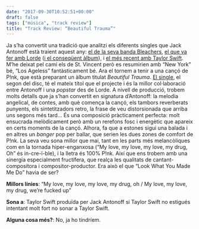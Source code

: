 ```yaml
---
date: "2017-09-30T10:52:51+00:00"
draft: false
tags: ["música", "track review"]
title: "Track Review: “Beautiful Trauma”"
---
```

<!-- more -->

Ja s’ha convertit una tradició que analitzi els diferents singles que Jack Antonoff està traient aquest any: [el de la seva banda Bleachers](http://enricllonch.com/post/159108798624/track-review-dont-take-the-money), [el que va fer amb Lorde](http://enricllonch.com/post/158003685619/track-review-green-light) ([i el conseqüent àlbum](http://enricllonch.com/post/162584510279/melodrama)), i [el més recent amb Taylor Swift](http://enricllonch.com/post/164593104564/track-review-look-what-you-made-me-do). M’he deixat pel camí els de St. Vincent però es resumirien amb “New York” bé, “Los Ageless” fantàsticament bé. Ara el tornem a tenir a una cançó de P!nk, que està preparant un àlbum titulat _Beautiful Trauma_. [El single](https://www.youtube.com/watch?v=41taYOq1kVY), el segon del disc, té el mateix títol que el projecte i és la millor col·laboració entre Antonoff i una _popstar_ des de Lorde. A nivell de producció, trobem molts detalls que ja s’han convertit en signatura d’Antonoff: la melodia angelical, de contes, amb què comença la cançó, els tambors reverberats punyents, els sintetitzadors retro, la frase de veu distorsionada que arriba uns segons més tard... És una composició pràcticament perfecta: molt ensucrada melòdicament però amb un rerefons fosc i energètic que apareix en certs moments de la cançó. Alhora, fa que a estones sigui una balada i en altres un _banger_ pop per ballar, que serien les dues zones de comfort de P!nk. La seva veu sona millor que mai, tant en les parts més melancòliques com en la tornada hiper-enganxosa (“My love, my love, my love, my drug, Oh” és in-cre-ï-ble), i la lletra és 100% P!nk. Així que ens trobem amb una sinergia especialment fructífera, que realça les qualitats de cantant-compositora i compositor-productor. Era això el que “Look What You Made Me Do” havia de ser?

**Millors línies**: “My love, my love, my love, my drug, oh /
My love, my love, my drug, we’re fucked up”

**Sona a**: Taylor Swift produïda per Jack Antonoff si Taylor Swift no estigués intentant molt fort no sonar a Taylor Swift.

**Alguna cosa més?**: No, ja ho tindríem.